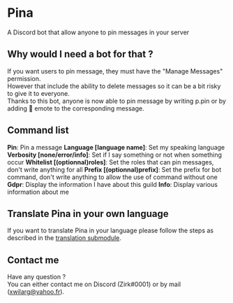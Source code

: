 # Pina
A Discord bot that allow anyone to pin messages in your server

## Why would I need a bot for that ?
If you want users to pin message, they must have the "Manage Messages" permission.<br/>
However that include the ability to delete messages so it can be a bit risky to give it to everyone.<br/>
Thanks to this bot, anyone is now able to pin message by writing p.pin or by adding 📌 emote to the corresponding message.

## Command list
**Pin**: Pin a message
**Language [language name]**: Set my speaking language
**Verbosity [none/error/info]**: Set if I say something or not when something occur
**Whitelist [(optionnal)roles]**: Set the roles that can pin messages, don't write anything for all
**Prefix [(optionnal)prefix]**: Set the prefix for bot command, don't write anything to allow the use of command without one
**Gdpr**: Display the information I have about this guild
**Info**: Display various information about me

## Translate Pina in your own language
If you want to translate Pina in your language please follow the steps as described in the [translation submodule](https://github.com/Xwilarg/Pina-translations/blob/master/CONTRIBUTING.md).

## Contact me
Have any question ?<br/>
You can either contact me on Discord (Zirk#0001) or by mail ([xwilarg@yahoo.fr](mailto:xwilarg@yahoo.fr)).
